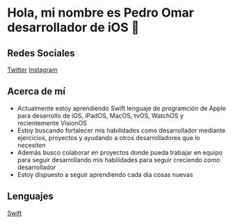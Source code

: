 # Hola, mi nombre es Pedro Omar desarrollador de iOS 👋

## Redes Sociales
[Twitter](https:www.x.com/pedroomar25) [Instagram](https://www.instagram.com/pedroomar_98)

## Acerca de mí
- Actualmente estoy aprendiendo Swift lenguaje de programción de Apple para desarrollo de iOS, iPadOS, MacOS, tvOS, WatchOS y recientemente VisionOS
- Estoy buscando fortalecer mis habilidades como desarrollador mediante ejercicios, proyectos y ayudando a otros desarrolladores que lo necesiten
- Además busco colaborar en proyectos donde pueda trabajar en equipo para seguir desarrollando mis habilidades para seguir creciendo como desarrollador
- Estoy dispuesto a seguir aprendiendo cada día cosas nuevas

## Lenguajes
[Swift](https://wwww.swift.org)


